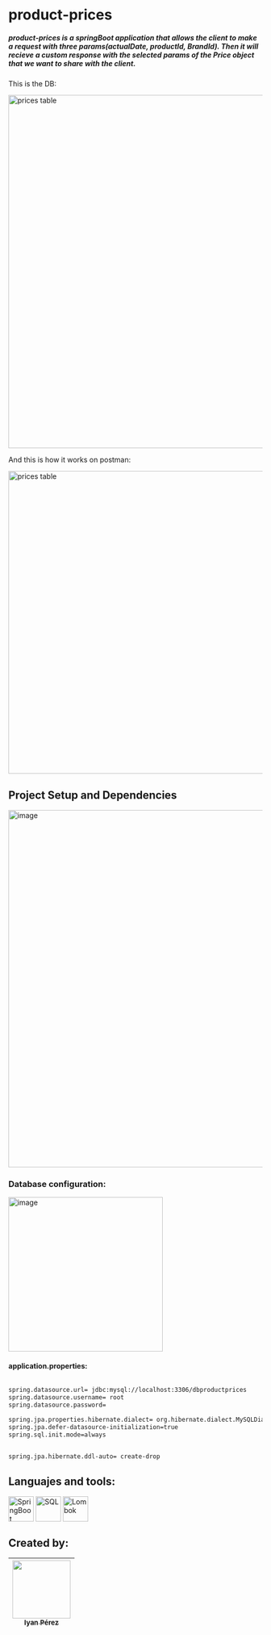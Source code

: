 # product-prices

##### product-prices is a springBoot application that allows the client to make a request with three params(actualDate, productId, BrandId). Then it will recieve a custom response with the selected params of the Price object that we want to share with the client.
This is the DB:

<img width="700" alt="prices table" src="https://user-images.githubusercontent.com/116182389/236959965-136b470d-ccf7-4fb3-b7bc-d58560590cfe.png">

And this is how it works on postman:

<img width="600" alt="prices table" src="https://user-images.githubusercontent.com/116182389/236961233-ce38b2f1-ec31-4c66-b9c9-c114becebc39.gif">


## Project Setup and Dependencies

<img width="708" alt="image" src="https://user-images.githubusercontent.com/116182389/236962385-d07c27dd-2e19-41e3-afb9-123443f1ebda.png">

### Database configuration:
<img width="306" alt="image" src="https://user-images.githubusercontent.com/116182389/236963103-e798389d-b968-4707-80e4-e93035f29fa0.png">

#### application.properties:
```sh

spring.datasource.url= jdbc:mysql://localhost:3306/dbproductprices
spring.datasource.username= root
spring.datasource.password= 

spring.jpa.properties.hibernate.dialect= org.hibernate.dialect.MySQLDialect
spring.jpa.defer-datasource-initialization=true
spring.sql.init.mode=always


spring.jpa.hibernate.ddl-auto= create-drop


```


## Languajes and tools:

<div>
  
  <img align="center" alt="SpringBoot" title="Springboot" height="50" width="50" src="https://pbs.twimg.com/profile_images/1235868806079057921/fTL08u_H_400x400.png">
  <img align="center" alt="SQL" title="SQL" height="50" width="50" src="https://www.jasoft.org/Blog/image.axd?picture=/2021/localdb/SQL-Server-logo.png">
  <img align="center" alt="Lombok" title="Lombok" height="50" width="50" src="https://avatars.githubusercontent.com/u/45949248?s=280&v=4">


</div>

## Created by:
|[<img src="https://avatars.githubusercontent.com/u/116182389?v=4" width=115><br><sub>Iyan Pérez</sub>](https://github.com/IyanPerez) |
| :---: |  
